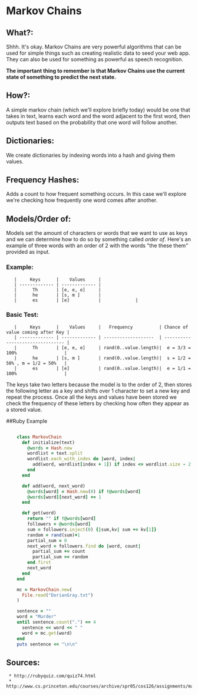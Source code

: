 # Markov Chains

## What?:

  Shhh. It's okay. Markov Chains are very powerful algorithms that can be used for simple things such as creating realistic data to seed your web app. They can also be used for something as powerful as speech recognition. 

  **The important thing to remember is that Markov Chains use the current state of something to predict the next state.** 

## How?:

   A simple markov chain (which we'll explore briefly today) would be one that takes in text, learns each word and the word adjacent to the first word, then outputs text based on the probability that one word will follow another.

## Dictionaries:

   We create dictionaries by indexing words into a hash and giving them values.

## Frequency Hashes:

   Adds a count to how frequent something occurs. In this case we'll explore we're checking how frequently one word comes after another. 

## Models/Order of:
   Models set the amount of characters or words that we want to use as keys and we can determine how to do so by something called *order of*. Here's an example of three words with an order of 2 with the words "the these them" provided as input.
### Example:
```
   |     Keys      |    Values     |   
   | ------------- | ------------- | 
   |      Th       | [e, e, e]     |
   |      he       | [s, m ]       |
   |      es       | [e]           |             |
```



### Basic Test:
```
   |     Keys      |    Values     |   Frequency          | Chance of value coming after Key | 
   | ------------- | ------------- | -------------------  | -------------------------------- | 
   |      Th       | [e, e, e]     | rand(0..value.length)|  e = 3/3 = 100%                  |   
   |      he       | [s, m ]       | rand(0..value.length)|  s = 1/2 = 50% , m = 1/2 = 50%   |   
   |      es       | [e]           | rand(0..value.length)|  e = 1/1 = 100%                  |
```

  The keys take two letters because the model is to the order of 2, then stores the following letter as a key and shifts over 1 character to set a new key and repeat the process. Once all the keys and values have been stored we check the frequency of these letters by checking how often they appear as a stored value. 


 
##Ruby Example

```ruby

    class MarkovChain
      def initialize(text)
        @words = Hash.new
        wordlist = text.split
        wordlist.each_with_index do |word, index|
          add(word, wordlist[index + 1]) if index <= wordlist.size - 2
        end
      end

      def add(word, next_word)
        @words[word] = Hash.new(0) if !@words[word]
        @words[word][next_word] += 1
      end

      def get(word)
        return "" if !@words[word]
        followers = @words[word]
        sum = followers.inject(0) {|sum,kv| sum += kv[1]}
        random = rand(sum)+1
        partial_sum = 0
        next_word = followers.find do |word, count|
          partial_sum += count
          partial_sum >= random
        end.first
        next_word
      end
    end

    mc = MarkovChain.new(
      File.read("DorianGray.txt")
    )

    sentence = ""
    word = "Murder"
    until sentence.count(".") == 4
      sentence << word << " "
      word = mc.get(word)
    end
    puts sentence << "\n\n"
```

## Sources:

     * http://rubyquiz.com/quiz74.html
     * http://www.cs.princeton.edu/courses/archive/spr05/cos126/assignments/markov.html
